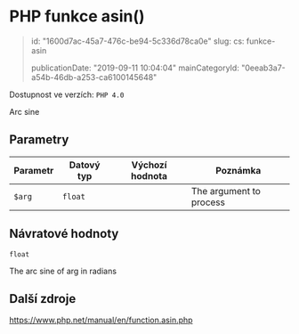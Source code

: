 PHP funkce asin()
=================

> id: "1600d7ac-45a7-476c-be94-5c336d78ca0e"
> slug:
> 	cs: funkce-asin
>
> publicationDate: "2019-09-11 10:04:04"
> mainCategoryId: "0eeab3a7-a54b-46db-a253-ca6100145648"

Dostupnost ve verzích: `PHP 4.0`

Arc sine


Parametry
--------------

| Parametr | Datový typ | Výchozí hodnota | Poznámka |
|-----|-----|-----|-----|
| `$arg` | `float` |  | The argument to process |


Návratové hodnoty
----------------

`float`

The arc sine of arg in radians

Další zdroje
------------

https://www.php.net/manual/en/function.asin.php
